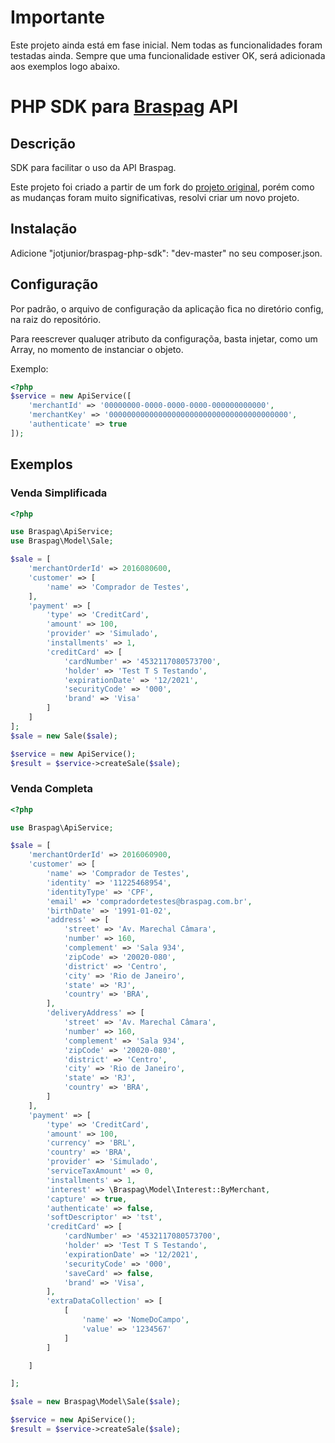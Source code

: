 Importante
==========
Este projeto ainda está em fase inicial. Nem todas as funcionalidades foram testadas ainda. 
Sempre que uma funcionalidade estiver OK, será adicionada aos exemplos logo abaixo.

PHP SDK para [Braspag](http://www.braspag.com.br) API
=====================================================

## Descrição
SDK para facilitar o uso da API Braspag. 

Este projeto foi criado a partir de um fork do [projeto original](https://github.com/Braspag/BraspagApiPhpSdk), 
porém como as mudanças foram muito significativas, resolvi criar um 
novo projeto. 

## Instalação
Adicione "jotjunior/braspag-php-sdk": "dev-master" no seu composer.json.

## Configuração
Por padrão, o arquivo de configuração da aplicação fica no diretório config, 
na raiz do repositório. 

Para reescrever qualuqer atributo da configuraçõa, basta injetar, como um Array, 
no momento de instanciar o objeto.

Exemplo:
```php
<?php
$service = new ApiService([
    'merchantId' => '00000000-0000-0000-0000-000000000000',
    'merchantKey' => '0000000000000000000000000000000000000000',
    'authenticate' => true
]);

```

## Exemplos

### Venda Simplificada

```php
<?php

use Braspag\ApiService;
use Braspag\Model\Sale;

$sale = [
    'merchantOrderId' => 2016080600,
    'customer' => [
        'name' => 'Comprador de Testes',
    ],
    'payment' => [
        'type' => 'CreditCard',
        'amount' => 100,
        'provider' => 'Simulado',
        'installments' => 1,
        'creditCard' => [
            'cardNumber' => '4532117080573700',
            'holder' => 'Test T S Testando',
            'expirationDate' => '12/2021',
            'securityCode' => '000',
            'brand' => 'Visa'
        ]
    ]
];
$sale = new Sale($sale);

$service = new ApiService();
$result = $service->createSale($sale);
```

### Venda Completa

```php
<?php

use Braspag\ApiService;

$sale = [
    'merchantOrderId' => 2016060900,
    'customer' => [
        'name' => 'Comprador de Testes',
        'identity' => '11225468954',
        'identityType' => 'CPF',
        'email' => 'compradordetestes@braspag.com.br',
        'birthDate' => '1991-01-02',
        'address' => [
            'street' => 'Av. Marechal Câmara',
            'number' => 160,
            'complement' => 'Sala 934',
            'zipCode' => '20020-080',
            'district' => 'Centro',
            'city' => 'Rio de Janeiro',
            'state' => 'RJ',
            'country' => 'BRA',
        ],
        'deliveryAddress' => [
            'street' => 'Av. Marechal Câmara',
            'number' => 160,
            'complement' => 'Sala 934',
            'zipCode' => '20020-080',
            'district' => 'Centro',
            'city' => 'Rio de Janeiro',
            'state' => 'RJ',
            'country' => 'BRA',
        ]
    ],
    'payment' => [
        'type' => 'CreditCard',
        'amount' => 100,
        'currency' => 'BRL',
        'country' => 'BRA',
        'provider' => 'Simulado',
        'serviceTaxAmount' => 0,
        'installments' => 1,
        'interest' => \Braspag\Model\Interest::ByMerchant,
        'capture' => true,
        'authenticate' => false,
        'softDescriptor' => 'tst',
        'creditCard' => [
            'cardNumber' => '4532117080573700',
            'holder' => 'Test T S Testando',
            'expirationDate' => '12/2021',
            'securityCode' => '000',
            'saveCard' => false,
            'brand' => 'Visa',
        ],
        'extraDataCollection' => [
            [
                'name' => 'NomeDoCampo',
                'value' => '1234567'
            ]
        ]

    ]

];

$sale = new Braspag\Model\Sale($sale);

$service = new ApiService();
$result = $service->createSale($sale);
```
